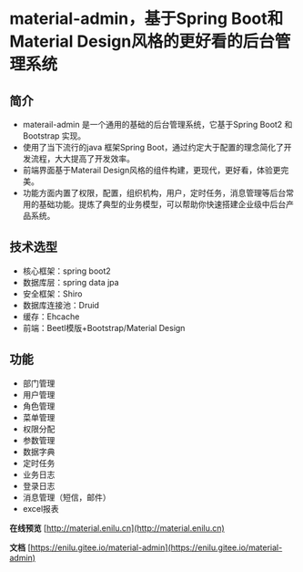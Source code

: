 # material-admin，基于Spring Boot和Material Design风格的更好看的后台管理系统

## 简介
- materail-admin 是一个通用的基础的后台管理系统，它基于Spring Boot2 和 Bootstrap 实现。
- 使用了当下流行的java 框架Spring Boot，通过约定大于配置的理念简化了开发流程，大大提高了开发效率。
- 前端界面基于Materail Design风格的组件构建，更现代，更好看，体验更完美。
- 功能方面内置了权限，配置，组织机构，用户，定时任务，消息管理等后台常用的基础功能。提炼了典型的业务模型，可以帮助你快速搭建企业级中后台产品系统。


## 技术选型

- 核心框架：spring boot2
- 数据库层：spring data jpa
- 安全框架：Shiro
- 数据库连接池：Druid
- 缓存：Ehcache
- 前端：Beetl模版+Bootstrap/Material Design
 
## 功能
- 部门管理
- 用户管理
- 角色管理
- 菜单管理
- 权限分配
- 参数管理
- 数据字典
- 定时任务
- 业务日志
- 登录日志
- 消息管理（短信，邮件）
- excel报表

**在线预览**
[http://material.enilu.cn](http://material.enilu.cn)

**文档**
[https://enilu.gitee.io/material-admin](https://enilu.gitee.io/material-admin)